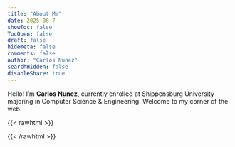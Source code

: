 ```yaml
---
title: "About Me"
date: 2025-08-7
showToc: false
TocOpen: false
draft: false
hidemeta: false
comments: false
author: "Carlos Nunez"
searchHidden: false
disableShare: true
---
```


<p>
  Hello! I’m <strong>Carlos Nunez</strong>, currently enrolled at Shippensburg University majoring in
  Computer Science & Engineering. Welcome to my corner of the web.
</p>

{{< rawhtml >}}
<style>
  #bubbleCanvas {
    position: fixed; top:0; left:0;
    width:100%; height:100%;
    pointer-events:none; z-index:-1;
  }
</style>

<canvas id="bubbleCanvas"></canvas>

<script>
  const canvas = document.getElementById('bubbleCanvas');
  const ctx = canvas.getContext('2d');
  canvas.width = innerWidth; canvas.height = innerHeight;

  class Bubble {
    constructor(x,y){
      this.x=x; this.y=y;
      this.size=Math.random()*20+10;
      this.speedX=Math.random()*2-1;
      this.speedY=Math.random()*-2-1;
      this.opacity=1;
    }
    update(){
      this.x+=this.speedX; this.y+=this.speedY;
      this.opacity-=0.01;
    }
    draw(){
      ctx.beginPath();
      ctx.arc(this.x,this.y,this.size,0,2*Math.PI);
      ctx.fillStyle=`rgba(0,150,255,${this.opacity})`;
      ctx.fill();
    }
  }

  const bubbles=[];
  window.addEventListener('click',e=>{
    for(let i=0;i<5;i++) bubbles.push(new Bubble(e.clientX,e.clientY));
  });

  function animate(){
    ctx.clearRect(0,0,canvas.width,canvas.height);
    bubbles.forEach((b,i)=>{
      b.update(); b.draw();
      if(b.opacity<=0) bubbles.splice(i,1);
    });
    requestAnimationFrame(animate);
  }
  animate();

  window.addEventListener('resize',()=>{
    canvas.width=innerWidth; canvas.height=innerHeight;
  });
</script>
{{< /rawhtml >}}

